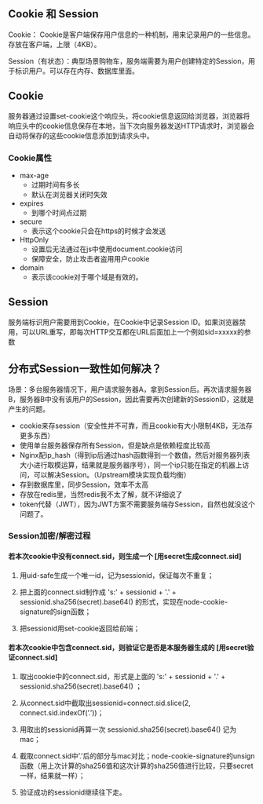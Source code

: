 ## Cookie 和 Session

Cookie： Cookie是客户端保存用户信息的一种机制，用来记录用户的一些信息。存放在客户端，上限（4KB）。

Session（有状态）：典型场景购物车，服务端需要为用户创建特定的Session，用于标识用户。可以存在内存、数据库里面。

## Cookie

服务器通过设置set-cookie这个响应头，将cookie信息返回给浏览器，浏览器将响应头中的cookie信息保存在本地，当下次向服务器发送HTTP请求时，浏览器会自动将保存的这些cookie信息添加到请求头中。

### Cookie属性 

* max-age
  * 过期时间有多长
  * 默认在浏览器关闭时失效
* expires
  * 到哪个时间点过期
* secure
  * 表示这个cookie只会在https的时候才会发送
* HttpOnly
  * 设置后无法通过在js中使用document.cookie访问
  * 保障安全，防止攻击者盗用用户cookie
* domain
  * 表示该cookie对于哪个域是有效的。

## Session

服务端标识用户需要用到Cookie，在Cookie中记录Session ID。如果浏览器禁用，可以URL重写，即每次HTTP交互都在URL后面加上一个例如sid=xxxxx的参数

## 分布式Session一致性如何解决？

场景：多台服务器情况下，用户请求服务器A，拿到Session后。再次请求服务器B，服务器B中没有该用户的Session，因此需要再次创建新的SessionID，这就是产生的问题。

* cookie来存session（安全性并不可靠，而且cookie有大小限制4KB，无法存更多东西）
* 使用单台服务器保存所有Session，但是缺点是依赖程度比较高
* Nginx配ip_hash（得到ip后通过hash函数得到一个数值，然后对服务器列表大小进行取模运算，结果就是服务器序号），同一个ip只能在指定的机器上访问，可以解决Session。（Upstream模块实现负载均衡）
* 存到数据库里，同步Session，效率不太高
* 存放在redis里，当然redis我不太了解，就不详细说了
* token代替（JWT），因为JWT方案不需要服务端存Session，自然也就没这个问题了。

### Session加密/解密过程

#### 若本次cookie中没有connect.sid，则生成一个 [用secret生成connect.sid]

1. 用uid-safe生成一个唯一id，记为sessionid，保证每次不重复；

2. 把上面的connect.sid制作成 's:' + sessionid + '.' + sessionid.sha256(secret).base64() 的形式，实现在node-cookie-signature的sign函数；

3. 把sessionid用set-cookie返回给前端；

#### 若本次cookie中包含connect.sid，则验证它是否是本服务器生成的 [用secret验证connect.sid]

1. 取出cookie中的connect.sid，形式是上面的 's:' + sessionid + '.' + sessionid.sha256(secret).base64() ；

2. 从connect.sid中截取出sessionid=connect.sid.slice(2, connect.sid.indexOf(’.’))；

3. 用取出的sessionid再算一次 sessionid.sha256(secret).base64() 记为 mac；

4. 截取connect.sid中’.'后的部分与mac对比；node-cookie-signature的unsign函数（用上次计算的sha256值和这次计算的sha256值进行比较，只要secret一样，结果就一样）；

5. 验证成功的sessionid继续往下走。